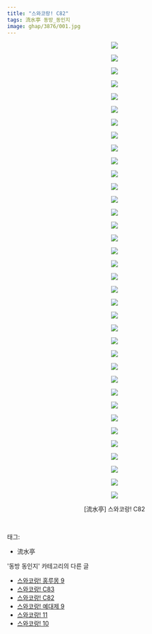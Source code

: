 ```yaml
---
title: "스와코랑! C82"
tags: 流水亭 동방_동인지
image: ghap/3876/001.jpg
---
```

<div class="article">
<p style="text-align: center; clear: none; float: none;"><img src="{{ site.nasurl }}/ghap/3876/001.jpg"/></p>
<p style="text-align: center; clear: none; float: none;"><img src="{{ site.nasurl }}/ghap/3876/002.jpg"/></p>
<p style="text-align: center; clear: none; float: none;"><img src="{{ site.nasurl }}/ghap/3876/003.jpg"/></p>
<p style="text-align: center; clear: none; float: none;"><img src="{{ site.nasurl }}/ghap/3876/004.jpg"/></p>
<p style="text-align: center; clear: none; float: none;"><img src="{{ site.nasurl }}/ghap/3876/005.jpg"/></p>
<p style="text-align: center; clear: none; float: none;"><img src="{{ site.nasurl }}/ghap/3876/006.jpg"/></p>
<p style="text-align: center; clear: none; float: none;"><img src="{{ site.nasurl }}/ghap/3876/007.jpg"/></p>
<p style="text-align: center; clear: none; float: none;"><img src="{{ site.nasurl }}/ghap/3876/008.jpg"/></p>
<p style="text-align: center; clear: none; float: none;"><img src="{{ site.nasurl }}/ghap/3876/009.jpg"/></p>
<p style="text-align: center; clear: none; float: none;"><img src="{{ site.nasurl }}/ghap/3876/010.jpg"/></p>
<p style="text-align: center; clear: none; float: none;"><img src="{{ site.nasurl }}/ghap/3876/011.jpg"/></p>
<p style="text-align: center; clear: none; float: none;"><img src="{{ site.nasurl }}/ghap/3876/012.jpg"/></p>
<p style="text-align: center; clear: none; float: none;"><img src="{{ site.nasurl }}/ghap/3876/013.jpg"/></p>
<p style="text-align: center; clear: none; float: none;"><img src="{{ site.nasurl }}/ghap/3876/014.jpg"/></p>
<p style="text-align: center; clear: none; float: none;"><img src="{{ site.nasurl }}/ghap/3876/015.jpg"/></p>
<p style="text-align: center; clear: none; float: none;"><img src="{{ site.nasurl }}/ghap/3876/016.jpg"/></p>
<p style="text-align: center; clear: none; float: none;"><img src="{{ site.nasurl }}/ghap/3876/017.jpg"/></p>
<p style="text-align: center; clear: none; float: none;"><img src="{{ site.nasurl }}/ghap/3876/018.jpg"/></p>
<p style="text-align: center; clear: none; float: none;"><img src="{{ site.nasurl }}/ghap/3876/019.jpg"/></p>
<p style="text-align: center; clear: none; float: none;"><img src="{{ site.nasurl }}/ghap/3876/020.jpg"/></p>
<p style="text-align: center; clear: none; float: none;"><img src="{{ site.nasurl }}/ghap/3876/021.jpg"/></p>
<p style="text-align: center; clear: none; float: none;"><img src="{{ site.nasurl }}/ghap/3876/022.jpg"/></p>
<p style="text-align: center; clear: none; float: none;"><img src="{{ site.nasurl }}/ghap/3876/023.jpg"/></p>
<p style="text-align: center; clear: none; float: none;"><img src="{{ site.nasurl }}/ghap/3876/024.jpg"/></p>
<p style="text-align: center; clear: none; float: none;"><img src="{{ site.nasurl }}/ghap/3876/025.jpg"/></p>
<p style="text-align: center; clear: none; float: none;"><img src="{{ site.nasurl }}/ghap/3876/026.jpg"/></p>
<p style="text-align: center; clear: none; float: none;"><img src="{{ site.nasurl }}/ghap/3876/027.jpg"/></p>
<p style="text-align: center; clear: none; float: none;"><img src="{{ site.nasurl }}/ghap/3876/028.jpg"/></p>
<p style="text-align: center; clear: none; float: none;"><img src="{{ site.nasurl }}/ghap/3876/029.jpg"/></p>
<p style="text-align: center; clear: none; float: none;"><img src="{{ site.nasurl }}/ghap/3876/030.jpg"/></p>
<p style="text-align: center; clear: none; float: none;"><img src="{{ site.nasurl }}/ghap/3876/031.jpg"/></p>
<p style="text-align: center; clear: none; float: none;"><img src="{{ site.nasurl }}/ghap/3876/032.jpg"/></p>
<p style="text-align: center; clear: none; float: none;"><img src="{{ site.nasurl }}/ghap/3876/033.jpg"/></p>
<p style="text-align: center; clear: none; float: none;"><img src="{{ site.nasurl }}/ghap/3876/034.jpg"/></p>
<p style="text-align: center; clear: none; float: none;"><img src="{{ site.nasurl }}/ghap/3876/035.jpg"/></p>
<p style="text-align: center; clear: none; float: none;"><img src="{{ site.nasurl }}/ghap/3876/036.jpg"/></p>
<p style="text-align: center; clear: none; float: none;">[流水亭] 스와코랑! C82</p>
<p><br/></p>
</div><div class="tagTrail">
<p>태그: </p>
<ul>
<li>流水亭</li>
</ul>
</div><div class="another">
<p>'동방 동인지' 카테고리의 다른 글</p>
<ul>
<li><a href="/2017-10-19-ghap_3878">스와코랑! 홍루몽 9</a></li>
<li><a href="/2017-10-19-ghap_3877">스와코랑! C83</a></li>
<li><a href="/2017-10-19-ghap_3876">스와코랑! C82</a></li>
<li><a href="/2017-10-19-ghap_3875">스와코랑! 예대제 9</a></li>
<li><a href="/2017-10-19-ghap_3874">스와코랑! 11</a></li>
<li><a href="/2017-10-19-ghap_3873">스와코랑! 10</a></li>
</ul>
</div><div class="cb_module cb_fluid">
<div class="cb_wrt cb_profile">
</div><!-- commentList close -->
</div>